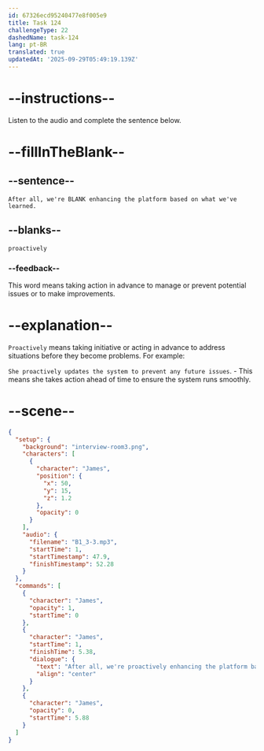 ```yaml
---
id: 67326ecd95240477e8f005e9
title: Task 124
challengeType: 22
dashedName: task-124
lang: pt-BR
translated: true
updatedAt: '2025-09-29T05:49:19.139Z'
---
```


<!-- (audio) James: After all, we're proactively enhancing the platform based on what we've learned. -->

# --instructions--

Listen to the audio and complete the sentence below.

# --fillInTheBlank--

## --sentence--

`After all, we're BLANK enhancing the platform based on what we've learned.`

## --blanks--

`proactively`

### --feedback--

This word means taking action in advance to manage or prevent potential issues or to make improvements.

# --explanation--

`Proactively` means taking initiative or acting in advance to address situations before they become problems. For example:

`She proactively updates the system to prevent any future issues`. - This means she takes action ahead of time to ensure the system runs smoothly.

# --scene--

```json
{
  "setup": {
    "background": "interview-room3.png",
    "characters": [
      {
        "character": "James",
        "position": {
          "x": 50,
          "y": 15,
          "z": 1.2
        },
        "opacity": 0
      }
    ],
    "audio": {
      "filename": "B1_3-3.mp3",
      "startTime": 1,
      "startTimestamp": 47.9,
      "finishTimestamp": 52.28
    }
  },
  "commands": [
    {
      "character": "James",
      "opacity": 1,
      "startTime": 0
    },
    {
      "character": "James",
      "startTime": 1,
      "finishTime": 5.38,
      "dialogue": {
        "text": "After all, we're proactively enhancing the platform based on what we've learned.",
        "align": "center"
      }
    },
    {
      "character": "James",
      "opacity": 0,
      "startTime": 5.88
    }
  ]
}
```
